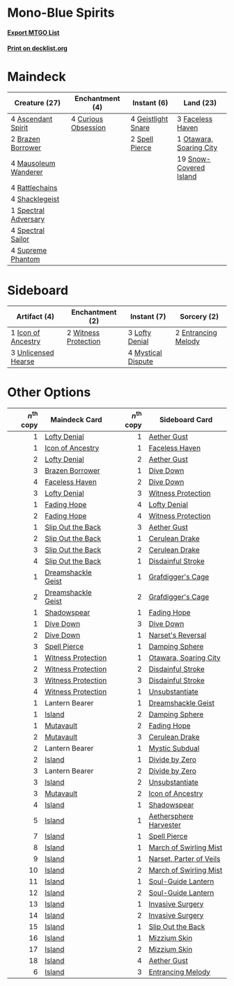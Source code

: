 # Mono-Blue Spirits

#### [Export MTGO List](../collection/Mono-Blue%20Spirits/Mono-Blue%20Spirits.txt)
#### [Print on decklist.org](http://decklist.org/?deckmain=4%09Ascendant%20Spirit%0A2%09Brazen%20Borrower%0A4%09Curious%20Obsession%0A3%09Faceless%20Haven%0A4%09Geistlight%20Snare%0A4%09Mausoleum%20Wanderer%0A1%09Otawara,%20Soaring%20City%0A4%09Rattlechains%0A4%09Shacklegeist%0A19%09Snow-Covered%20Island%0A1%09Spectral%20Adversary%0A4%09Spectral%20Sailor%0A2%09Spell%20Pierce%0A4%09Supreme%20Phantom&deckside=2%09Entrancing%20Melody%0A1%09Icon%20of%20Ancestry%0A3%09Lofty%20Denial%0A4%09Mystical%20Dispute%0A3%09Unlicensed%20Hearse%0A2%09Witness%20Protection)
# Maindeck

|                                         Creature (27)                                         |                                       Enchantment (4)                                        |                                         Instant (6)                                         |                                            Land (23)                                             |
|-----------------------------------------------------------------------------------------------|----------------------------------------------------------------------------------------------|---------------------------------------------------------------------------------------------|--------------------------------------------------------------------------------------------------|
|4 [Ascendant Spirit](http://gatherer.wizards.com/Pages/Card/Details.aspx?multiverseid=503650)  |4 [Curious Obsession](http://gatherer.wizards.com/Pages/Card/Details.aspx?multiverseid=439692)|4 [Geistlight Snare](http://gatherer.wizards.com/Pages/Card/Details.aspx?multiverseid=540898)|3 [Faceless Haven](http://gatherer.wizards.com/Pages/Card/Details.aspx?multiverseid=503874)       |
|2 [Brazen Borrower](http://gatherer.wizards.com/Pages/Card/Details.aspx?multiverseid=473001)   |                                                                                              |2 [Spell Pierce](http://gatherer.wizards.com/Pages/Card/Details.aspx?multiverseid=425876)    |1 [Otawara, Soaring City](http://gatherer.wizards.com/Pages/Card/Details.aspx?multiverseid=548584)|
|4 [Mausoleum Wanderer](http://gatherer.wizards.com/Pages/Card/Details.aspx?multiverseid=414364)|                                                                                              |                                                                                             |19 [Snow-Covered Island](http://gatherer.wizards.com/Pages/Card/Details.aspx?multiverseid=121130) |
|4 [Rattlechains](http://gatherer.wizards.com/Pages/Card/Details.aspx?multiverseid=409824)      |                                                                                              |                                                                                             |                                                                                                  |
|4 [Shacklegeist](http://gatherer.wizards.com/Pages/Card/Details.aspx?multiverseid=488252)      |                                                                                              |                                                                                             |                                                                                                  |
|1 [Spectral Adversary](http://gatherer.wizards.com/Pages/Card/Details.aspx?multiverseid=534843)|                                                                                              |                                                                                             |                                                                                                  |
|4 [Spectral Sailor](http://gatherer.wizards.com/Pages/Card/Details.aspx?multiverseid=466830)   |                                                                                              |                                                                                             |                                                                                                  |
|4 [Supreme Phantom](http://gatherer.wizards.com/Pages/Card/Details.aspx?multiverseid=447212)   |                                                                                              |                                                                                             |                                                                                                  |


# Sideboard

|                                         Artifact (4)                                         |                                        Enchantment (2)                                        |                                         Instant (7)                                         |                                         Sorcery (2)                                          |
|----------------------------------------------------------------------------------------------|-----------------------------------------------------------------------------------------------|---------------------------------------------------------------------------------------------|----------------------------------------------------------------------------------------------|
|1 [Icon of Ancestry](http://gatherer.wizards.com/Pages/Card/Details.aspx?multiverseid=466983) |2 [Witness Protection](http://gatherer.wizards.com/Pages/Card/Details.aspx?multiverseid=555267)|3 [Lofty Denial](http://gatherer.wizards.com/Pages/Card/Details.aspx?multiverseid=485379)    |2 [Entrancing Melody](http://gatherer.wizards.com/Pages/Card/Details.aspx?multiverseid=435207)|
|3 [Unlicensed Hearse](http://gatherer.wizards.com/Pages/Card/Details.aspx?multiverseid=555447)|                                                                                               |4 [Mystical Dispute](http://gatherer.wizards.com/Pages/Card/Details.aspx?multiverseid=473020)|                                                                                              |


# Other Options

|*n*<sup>th</sup> copy|                                        Maindeck Card                                        |*n*<sup>th</sup> copy|                                          Sideboard Card                                          |
|--------------------:|---------------------------------------------------------------------------------------------|--------------------:|--------------------------------------------------------------------------------------------------|
|                    1|[Lofty Denial](http://gatherer.wizards.com/Pages/Card/Details.aspx?multiverseid=485379)      |                    1|[Aether Gust](http://gatherer.wizards.com/Pages/Card/Details.aspx?multiverseid=466796)            |
|                    1|[Icon of Ancestry](http://gatherer.wizards.com/Pages/Card/Details.aspx?multiverseid=466983)  |                    1|[Faceless Haven](http://gatherer.wizards.com/Pages/Card/Details.aspx?multiverseid=503874)         |
|                    2|[Lofty Denial](http://gatherer.wizards.com/Pages/Card/Details.aspx?multiverseid=485379)      |                    2|[Aether Gust](http://gatherer.wizards.com/Pages/Card/Details.aspx?multiverseid=466796)            |
|                    3|[Brazen Borrower](http://gatherer.wizards.com/Pages/Card/Details.aspx?multiverseid=473001)   |                    1|[Dive Down](http://gatherer.wizards.com/Pages/Card/Details.aspx?multiverseid=435205)              |
|                    4|[Faceless Haven](http://gatherer.wizards.com/Pages/Card/Details.aspx?multiverseid=503874)    |                    2|[Dive Down](http://gatherer.wizards.com/Pages/Card/Details.aspx?multiverseid=435205)              |
|                    3|[Lofty Denial](http://gatherer.wizards.com/Pages/Card/Details.aspx?multiverseid=485379)      |                    3|[Witness Protection](http://gatherer.wizards.com/Pages/Card/Details.aspx?multiverseid=555267)     |
|                    1|[Fading Hope](http://gatherer.wizards.com/Pages/Card/Details.aspx?multiverseid=534812)       |                    4|[Lofty Denial](http://gatherer.wizards.com/Pages/Card/Details.aspx?multiverseid=485379)           |
|                    2|[Fading Hope](http://gatherer.wizards.com/Pages/Card/Details.aspx?multiverseid=534812)       |                    4|[Witness Protection](http://gatherer.wizards.com/Pages/Card/Details.aspx?multiverseid=555267)     |
|                    1|[Slip Out the Back](http://gatherer.wizards.com/Pages/Card/Details.aspx?multiverseid=555263) |                    3|[Aether Gust](http://gatherer.wizards.com/Pages/Card/Details.aspx?multiverseid=466796)            |
|                    2|[Slip Out the Back](http://gatherer.wizards.com/Pages/Card/Details.aspx?multiverseid=555263) |                    1|[Cerulean Drake](http://gatherer.wizards.com/Pages/Card/Details.aspx?multiverseid=466807)         |
|                    3|[Slip Out the Back](http://gatherer.wizards.com/Pages/Card/Details.aspx?multiverseid=555263) |                    2|[Cerulean Drake](http://gatherer.wizards.com/Pages/Card/Details.aspx?multiverseid=466807)         |
|                    4|[Slip Out the Back](http://gatherer.wizards.com/Pages/Card/Details.aspx?multiverseid=555263) |                    1|[Disdainful Stroke](http://gatherer.wizards.com/Pages/Card/Details.aspx?multiverseid=420705)      |
|                    1|[Dreamshackle Geist](http://gatherer.wizards.com/Pages/Card/Details.aspx?multiverseid=540896)|                    1|[Grafdigger's Cage](http://gatherer.wizards.com/Pages/Card/Details.aspx?multiverseid=278452)      |
|                    2|[Dreamshackle Geist](http://gatherer.wizards.com/Pages/Card/Details.aspx?multiverseid=540896)|                    2|[Grafdigger's Cage](http://gatherer.wizards.com/Pages/Card/Details.aspx?multiverseid=278452)      |
|                    1|[Shadowspear](http://gatherer.wizards.com/Pages/Card/Details.aspx?multiverseid=476487)       |                    1|[Fading Hope](http://gatherer.wizards.com/Pages/Card/Details.aspx?multiverseid=534812)            |
|                    1|[Dive Down](http://gatherer.wizards.com/Pages/Card/Details.aspx?multiverseid=435205)         |                    3|[Dive Down](http://gatherer.wizards.com/Pages/Card/Details.aspx?multiverseid=435205)              |
|                    2|[Dive Down](http://gatherer.wizards.com/Pages/Card/Details.aspx?multiverseid=435205)         |                    1|[Narset's Reversal](http://gatherer.wizards.com/Pages/Card/Details.aspx?multiverseid=460989)      |
|                    3|[Spell Pierce](http://gatherer.wizards.com/Pages/Card/Details.aspx?multiverseid=425876)      |                    1|[Damping Sphere](http://gatherer.wizards.com/Pages/Card/Details.aspx?multiverseid=443101)         |
|                    1|[Witness Protection](http://gatherer.wizards.com/Pages/Card/Details.aspx?multiverseid=555267)|                    1|[Otawara, Soaring City](http://gatherer.wizards.com/Pages/Card/Details.aspx?multiverseid=548584)  |
|                    2|[Witness Protection](http://gatherer.wizards.com/Pages/Card/Details.aspx?multiverseid=555267)|                    2|[Disdainful Stroke](http://gatherer.wizards.com/Pages/Card/Details.aspx?multiverseid=420705)      |
|                    3|[Witness Protection](http://gatherer.wizards.com/Pages/Card/Details.aspx?multiverseid=555267)|                    3|[Disdainful Stroke](http://gatherer.wizards.com/Pages/Card/Details.aspx?multiverseid=420705)      |
|                    4|[Witness Protection](http://gatherer.wizards.com/Pages/Card/Details.aspx?multiverseid=555267)|                    1|[Unsubstantiate](http://gatherer.wizards.com/Pages/Card/Details.aspx?multiverseid=414374)         |
|                    1|Lantern Bearer                                                                               |                    1|[Dreamshackle Geist](http://gatherer.wizards.com/Pages/Card/Details.aspx?multiverseid=540896)     |
|                    1|[Island](http://gatherer.wizards.com/Pages/Card/Details.aspx?multiverseid=439857)            |                    2|[Damping Sphere](http://gatherer.wizards.com/Pages/Card/Details.aspx?multiverseid=443101)         |
|                    1|[Mutavault](http://gatherer.wizards.com/Pages/Card/Details.aspx?multiverseid=370733)         |                    2|[Fading Hope](http://gatherer.wizards.com/Pages/Card/Details.aspx?multiverseid=534812)            |
|                    2|[Mutavault](http://gatherer.wizards.com/Pages/Card/Details.aspx?multiverseid=370733)         |                    3|[Cerulean Drake](http://gatherer.wizards.com/Pages/Card/Details.aspx?multiverseid=466807)         |
|                    2|Lantern Bearer                                                                               |                    1|[Mystic Subdual](http://gatherer.wizards.com/Pages/Card/Details.aspx?multiverseid=479577)         |
|                    2|[Island](http://gatherer.wizards.com/Pages/Card/Details.aspx?multiverseid=439857)            |                    1|[Divide by Zero](http://gatherer.wizards.com/Pages/Card/Details.aspx?multiverseid=513518)         |
|                    3|Lantern Bearer                                                                               |                    2|[Divide by Zero](http://gatherer.wizards.com/Pages/Card/Details.aspx?multiverseid=513518)         |
|                    3|[Island](http://gatherer.wizards.com/Pages/Card/Details.aspx?multiverseid=439857)            |                    2|[Unsubstantiate](http://gatherer.wizards.com/Pages/Card/Details.aspx?multiverseid=414374)         |
|                    3|[Mutavault](http://gatherer.wizards.com/Pages/Card/Details.aspx?multiverseid=370733)         |                    2|[Icon of Ancestry](http://gatherer.wizards.com/Pages/Card/Details.aspx?multiverseid=466983)       |
|                    4|[Island](http://gatherer.wizards.com/Pages/Card/Details.aspx?multiverseid=439857)            |                    1|[Shadowspear](http://gatherer.wizards.com/Pages/Card/Details.aspx?multiverseid=476487)            |
|                    5|[Island](http://gatherer.wizards.com/Pages/Card/Details.aspx?multiverseid=439857)            |                    1|[Aethersphere Harvester](http://gatherer.wizards.com/Pages/Card/Details.aspx?multiverseid=423809) |
|                    7|[Island](http://gatherer.wizards.com/Pages/Card/Details.aspx?multiverseid=439857)            |                    1|[Spell Pierce](http://gatherer.wizards.com/Pages/Card/Details.aspx?multiverseid=425876)           |
|                    8|[Island](http://gatherer.wizards.com/Pages/Card/Details.aspx?multiverseid=439857)            |                    1|[March of Swirling Mist](http://gatherer.wizards.com/Pages/Card/Details.aspx?multiverseid=548358) |
|                    9|[Island](http://gatherer.wizards.com/Pages/Card/Details.aspx?multiverseid=439857)            |                    1|[Narset, Parter of Veils](http://gatherer.wizards.com/Pages/Card/Details.aspx?multiverseid=460988)|
|                   10|[Island](http://gatherer.wizards.com/Pages/Card/Details.aspx?multiverseid=439857)            |                    2|[March of Swirling Mist](http://gatherer.wizards.com/Pages/Card/Details.aspx?multiverseid=548358) |
|                   11|[Island](http://gatherer.wizards.com/Pages/Card/Details.aspx?multiverseid=439857)            |                    1|[Soul-Guide Lantern](http://gatherer.wizards.com/Pages/Card/Details.aspx?multiverseid=476488)     |
|                   12|[Island](http://gatherer.wizards.com/Pages/Card/Details.aspx?multiverseid=439857)            |                    2|[Soul-Guide Lantern](http://gatherer.wizards.com/Pages/Card/Details.aspx?multiverseid=476488)     |
|                   13|[Island](http://gatherer.wizards.com/Pages/Card/Details.aspx?multiverseid=439857)            |                    1|[Invasive Surgery](http://gatherer.wizards.com/Pages/Card/Details.aspx?multiverseid=409811)       |
|                   14|[Island](http://gatherer.wizards.com/Pages/Card/Details.aspx?multiverseid=439857)            |                    2|[Invasive Surgery](http://gatherer.wizards.com/Pages/Card/Details.aspx?multiverseid=409811)       |
|                   15|[Island](http://gatherer.wizards.com/Pages/Card/Details.aspx?multiverseid=439857)            |                    1|[Slip Out the Back](http://gatherer.wizards.com/Pages/Card/Details.aspx?multiverseid=555263)      |
|                   16|[Island](http://gatherer.wizards.com/Pages/Card/Details.aspx?multiverseid=439857)            |                    1|[Mizzium Skin](http://gatherer.wizards.com/Pages/Card/Details.aspx?multiverseid=253636)           |
|                   17|[Island](http://gatherer.wizards.com/Pages/Card/Details.aspx?multiverseid=439857)            |                    2|[Mizzium Skin](http://gatherer.wizards.com/Pages/Card/Details.aspx?multiverseid=253636)           |
|                   18|[Island](http://gatherer.wizards.com/Pages/Card/Details.aspx?multiverseid=439857)            |                    4|[Aether Gust](http://gatherer.wizards.com/Pages/Card/Details.aspx?multiverseid=466796)            |
|                    6|[Island](http://gatherer.wizards.com/Pages/Card/Details.aspx?multiverseid=439857)            |                    3|[Entrancing Melody](http://gatherer.wizards.com/Pages/Card/Details.aspx?multiverseid=435207)      |

